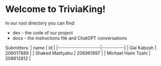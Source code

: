 # Welcome to TriviaKing!

In our root directory you can find:

 - dev - the code of our project
 - docs - the instructions file and ChatGPT conversations

Submitters:
| name                | Id        |
|---------------------|-----------|
| Gal Kabosh          | 208017889 |
| Shaked Matityahu    | 206961997 |
| Michael Haim Tzahi  | 208612812 |
